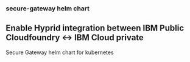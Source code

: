 ### secure-gateway helm chart 

## Enable Hyprid integration between IBM Public Cloudfoundry <-> IBM Cloud private 
Secure Gateway helm chart for kubernetes 
